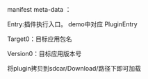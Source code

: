 manifest meta-data ：

Entry:插件执行入口。 demo中对应 PluginEntry

Target0：目标应用包名

Version0：目标应用版本号

将plugin拷贝到sdcar/Download/路径下即可加载